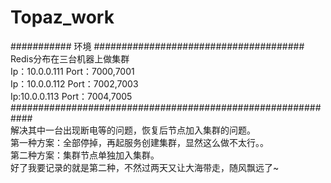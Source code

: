 # Topaz_work   
###########     环境  ######################################   
Redis分布在三台机器上做集群   
Ip：10.0.0.111 Port：7000,7001   
Ip：10.0.0.112 Port：7002,7003   
Ip:10.0.0.113 Port：7004,7005   
############################################################   
解决其中一台出现断电等的问题，恢复后节点加入集群的问题。   
第一种方案：全部停掉，再起服务创建集群，显然这么做不太行。。   
第二种方案：集群节点单独加入集群。   
好了我要记录的就是第二种，不然过两天又让大海带走，随风飘远了~
